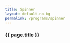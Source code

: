 ```yaml
---
title: Spinner
layout: default-no-bg
permalink: /programs/spinner
---
```

<div class="main-contents-area">
<h3 class="no-bg">{{ page.title }}</h3>
<script src="{{ site.baseurl }}/assets/js/spinner.js"></script>
<canvas id="canvas" width="500" height="500"></canvas>
</div>